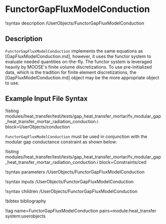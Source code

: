 # FunctorGapFluxModelConduction

!syntax description /UserObjects/FunctorGapFluxModelConduction

## Description

`FunctorGapFluxModelConduction` implements the same equations as
[GapFluxModelConduction.md], however, it uses the functor system to evaluate
needed quantities on-the-fly. The functor system is leveraged heavily by MOOSE's
finite volume discretizations. To use pre-initialized data, which is the
tradition for finite element discretizations, the [GapFluxModelConduction.md]
object may be the more appropriate object to use.

## Example Input File Syntax

!listing modules/heat_transfer/test/tests/gap_heat_transfer_mortar/fv_modular_gap_heat_transfer_mortar_radiation_conduction.i block=UserObjects/conduction

`FunctorGapFluxModelConduction` must be used in conjunction with the modular gap conductance
constraint as shown below:

!listing modules/heat_transfer/test/tests/gap_heat_transfer_mortar/fv_modular_gap_heat_transfer_mortar_radiation_conduction.i block=Constraints/ced

!syntax parameters /UserObjects/FunctorGapFluxModelConduction

!syntax inputs /UserObjects/FunctorGapFluxModelConduction

!syntax children /UserObjects/FunctorGapFluxModelConduction

!bibtex bibliography

!tag name=FunctorGapFluxModelConduction pairs=module:heat_transfer system:userobjects
